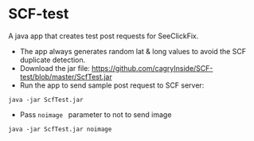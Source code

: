 # SCF-test
A java app that creates test post requests for SeeClickFix.

* The app always generates random lat & long values to avoid the SCF duplicate detection. 
* Download the jar file: https://github.com/cagryInside/SCF-test/blob/master/ScfTest.jar
* Run the app to send sample post request to SCF server:

```
java -jar ScfTest.jar
```

* Pass ```noimage ``` parameter to not to send image

```
java -jar ScfTest.jar noimage
```
